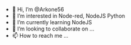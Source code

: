 - 👋 Hi, I’m @Arkone56
- 👀 I’m interested in Node-red, NodeJS Python
- 🌱 I’m currently learning NodeJS
- 💞️ I’m looking to collaborate on ...
- 📫 How to reach me ...

<!---
Arkone56/Arkone56 is a ✨ special ✨ repository because its `README.md` (this file) appears on your GitHub profile.
You can click the Preview link to take a look at your changes.
--->
